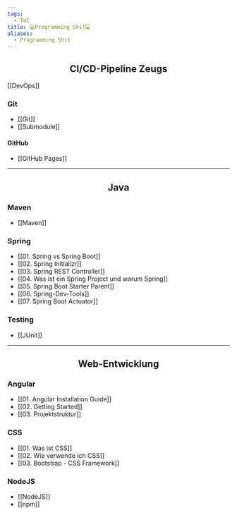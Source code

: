 ```yaml
---
tags:
  - ToC
title: 💻Programming Shit💻
aliases:
  - Programming Shit
---
```

<h2 align="center"> CI/CD-Pipeline Zeugs </h2>


[[DevOps]]
### Git

- [[Git]]
- [[Submodule]]

#### GitHub

- [[GitHub Pages]]

<hr>
<h2 align="center"> Java </h2>

### Maven

- [[Maven]]

### Spring

- [[01. Spring vs Spring Boot]]
- [[02. Spring Initializr]]
- [[03. Spring REST Controller]]
- [[04. Was ist ein Spring Project und warum Spring]]
- [[05. Spring Boot Starter Parent]]
- [[06. Spring-Dev-Tools]]
- [[07. Spring Boot Actuator]]

### Testing
- [[JUnit]]

<hr>

<h2 align="center">Web-Entwicklung </h2>

### Angular

- [[01. Angular Installation Guide]]
- [[02. Getting Started]]
- [[03. Projektstruktur]]
### CSS
- [[01. Was ist CSS]]
- [[02. Wie verwende ich CSS]]
- [[03. Bootstrap - CSS Framework]]

### NodeJS
- [[NodeJS]]
- [[npm]]